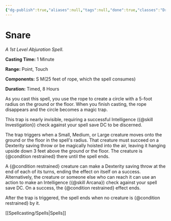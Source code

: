 ```yaml
---
{"dg-publish":true,"aliases":null,"tags":null,"done":true,"classes":"Druid, Ranger, Wizard, Artificer,","spellLevel":1,"school":"Abjuration","source":"XGE","permalink":"/spells/snare/","dgHomeLink":false,"dgPassFrontmatter":true}
---
```


# Snare
*A 1st Level Abjuration Spell.*

**Casting Time:** 1 Minute

**Range:** Point, Touch

**Components:** S M(25 feet of rope, which the spell consumes)

**Duration:** Timed, 8 Hours

As you cast this spell, you use the rope to create a circle with a 5-foot radius on the ground or the floor. When you finish casting, the rope disappears and the circle becomes a magic trap.



This trap is nearly invisible, requiring a successful Intelligence ({@skill Investigation}) check against your spell save DC to be discerned.



The trap triggers when a Small, Medium, or Large creature moves onto the ground or the floor in the spell's radius. That creature must succeed on a Dexterity saving throw or be magically hoisted into the air, leaving it hanging upside down 3 feet above the ground or the floor. The creature is {@condition restrained} there until the spell ends.



A {@condition restrained} creature can make a Dexterity saving throw at the end of each of its turns, ending the effect on itself on a success. Alternatively, the creature or someone else who can reach it can use an action to make an Intelligence ({@skill Arcana}) check against your spell save DC. On a success, the {@condition restrained} effect ends.



After the trap is triggered, the spell ends when no creature is {@condition restrained} by it.

[[Spellcasting/Spells|Spells]]